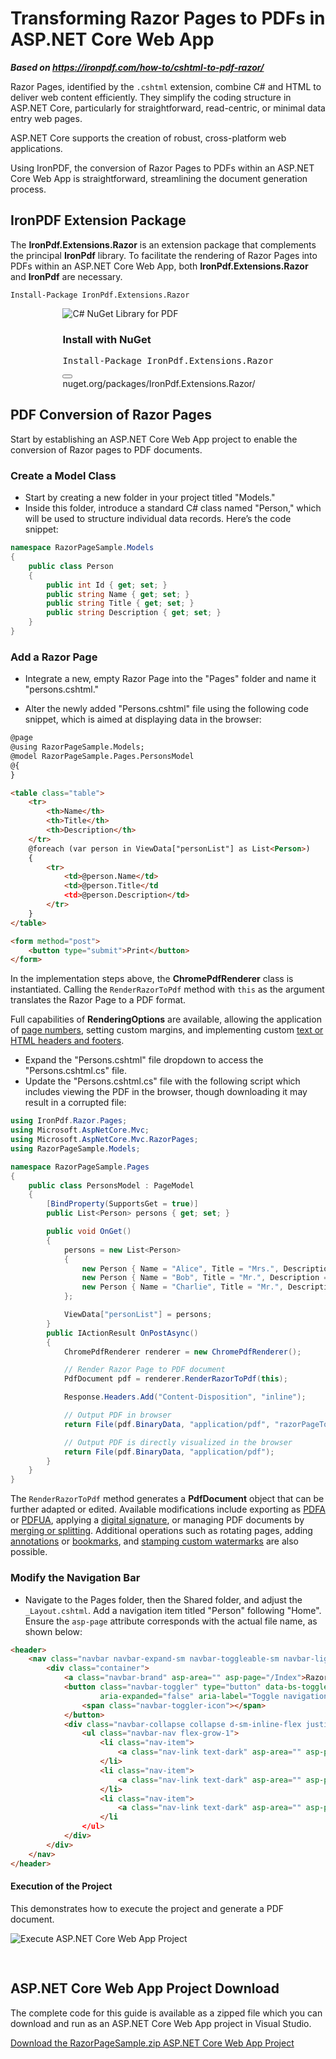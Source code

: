 # Transforming Razor Pages to PDFs in ASP.NET Core Web App

***Based on <https://ironpdf.com/how-to/cshtml-to-pdf-razor/>***


Razor Pages, identified by the `.cshtml` extension, combine C# and HTML to deliver web content efficiently. They simplify the coding structure in ASP.NET Core, particularly for straightforward, read-centric, or minimal data entry web pages.

ASP.NET Core supports the creation of robust, cross-platform web applications.

Using IronPDF, the conversion of Razor Pages to PDFs within an ASP.NET Core Web App is straightforward, streamlining the document generation process.

## IronPDF Extension Package

The **IronPdf.Extensions.Razor** is an extension package that complements the principal **IronPdf** library. To facilitate the rendering of Razor Pages into PDFs within an ASP.NET Core Web App, both **IronPdf.Extensions.Razor** and **IronPdf** are necessary.

```shell
Install-Package IronPdf.Extensions.Razor
```

<div class="products-download-section">
    <div class="js-modal-open product-item nuget" style="width: fit-content; margin-left: auto; margin-right: auto;" data-modal-id="trial-license-after-download">
        <div class="product-image">
            <img class="img-responsive add-shadow" alt="C# NuGet Library for PDF" src="https://ironpdf.com/img/nuget-logo.svg">
        </div>
        <div class="product-info">
            <h3>Install with <span>NuGet</span></h3>
        </div>
        <div class="js-open-modal-ignore copy-nuget-section" data-toggle="tooltip" data-placement="bottom" title="" data-original-title="Click to copy">
            <div class="copy-nuget-row">
            <pre class="install-script">Install-Package IronPdf.Extensions.Razor</pre>
            <div class="copy-button">
                <button class="btn btn-default copy-nuget-script" type="button" data-toggle="popover" data-placement="bottom" data-content="Copied." aria-label="Copy the Package Manager command" data-original-title="" title="">
                <span class="far fa-copy"></span>
                </button>
            </div>
        </div>
    </div>
    <div class="nuget-link">nuget.org/packages/IronPdf.Extensions.Razor/</div>
    </div>
</div>

## PDF Conversion of Razor Pages

Start by establishing an ASP.NET Core Web App project to enable the conversion of Razor pages to PDF documents.

### Create a Model Class

- Start by creating a new folder in your project titled "Models."
- Inside this folder, introduce a standard C# class named "Person," which will be used to structure individual data records. Here’s the code snippet:

```cs
namespace RazorPageSample.Models
{
    public class Person
    {
        public int Id { get; set; }
        public string Name { get; set; }
        public string Title { get; set; }
        public string Description { get; set; }
    }
}
```

### Add a Razor Page

- Integrate a new, empty Razor Page into the "Pages" folder and name it "persons.cshtml."

- Alter the newly added "Persons.cshtml" file using the following code snippet, which is aimed at displaying data in the browser:

```html
@page
@using RazorPageSample.Models;
@model RazorPageSample.Pages.PersonsModel
@{
}

<table class="table">
    <tr>
        <th>Name</th>
        <th>Title</th>
        <th>Description</th>
    </tr>
    @foreach (var person in ViewData["personList"] as List<Person>)
    {
        <tr>
            <td>@person.Name</td>
            <td>@person.Title</td
            <td>@person.Description</td>
        </tr>
    }
</table>

<form method="post">
    <button type="submit">Print</button>
</form>
```

In the implementation steps above, the **ChromePdfRenderer** class is instantiated. Calling the `RenderRazorToPdf` method with `this` as the argument translates the Razor Page to a PDF format.

Full capabilities of **RenderingOptions** are available, allowing the application of [page numbers](https://ironpdf.com/how-to/page-numbers/), setting custom margins, and implementing custom [text or HTML headers and footers](https://ironpdf.com/how-to/headers-and-footers/).

- Expand the "Persons.cshtml" file dropdown to access the "Persons.cshtml.cs" file.
- Update the "Persons.cshtml.cs" file with the following script which includes viewing the PDF in the browser, though downloading it may result in a corrupted file:

```cs
using IronPdf.Razor.Pages;
using Microsoft.AspNetCore.Mvc;
using Microsoft.AspNetCore.Mvc.RazorPages;
using RazorPageSample.Models;

namespace RazorPageSample.Pages
{
    public class PersonsModel : PageModel
    {
        [BindProperty(SupportsGet = true)]
        public List<Person> persons { get; set; }

        public void OnGet()
        {
            persons = new List<Person>
            {
                new Person { Name = "Alice", Title = "Mrs.", Description = "Software Engineer" },
                new Person { Name = "Bob", Title = "Mr.", Description = "Software Engineer" },
                new Person { Name = "Charlie", Title = "Mr.", Description = "Software Engineer" }
            };

            ViewData["personList"] = persons;
        }
        public IActionResult OnPostAsync()
        {
            ChromePdfRenderer renderer = new ChromePdfRenderer();

            // Render Razor Page to PDF document
            PdfDocument pdf = renderer.RenderRazorToPdf(this);

            Response.Headers.Add("Content-Disposition", "inline");

            // Output PDF in browser
            return File(pdf.BinaryData, "application/pdf", "razorPageToPdf.pdf");

            // Output PDF is directly visualized in the browser
            return File(pdf.BinaryData, "application/pdf");
        }
    }
}
```

The `RenderRazorToPdf` method generates a **PdfDocument** object that can be further adapted or edited. Available modifications include exporting as [PDFA](https://ironpdf.com/how-to/pdfa/) or [PDFUA](https://ironpdf.com/how-to/pdfua/), applying a [digital signature](https://ironpdf.com/how-to/signing/), or managing PDF documents by [merging or splitting](https://ironpdf.com/how-to/merge-or-split-pdfs/). Additional operations such as rotating pages, adding [annotations](https://ironpdf.com/how-to/annotations/) or [bookmarks](https://ironpdf.com/how-to/bookmarks/), and [stamping custom watermarks](https://ironpdf.com/tutorials/csharp-edit-pdf-complete-tutorial/#add-a-watermark-to-a-pdf) are also possible.

### Modify the Navigation Bar

- Navigate to the Pages folder, then the Shared folder, and adjust the `_Layout.cshtml`. Add a navigation item titled "Person" following "Home". Ensure the `asp-page` attribute corresponds with the actual file name, as shown below:

```html
<header>
    <nav class="navbar navbar-expand-sm navbar-toggleable-sm navbar-light bg-white border-bottom box-shadow mb-3">
        <div class="container">
            <a class="navbar-brand" asp-area="" asp-page="/Index">RazorPageSample</a>
            <button class="navbar-toggler" type="button" data-bs-toggle="collapse" data-bs-target=".navbar-collapse" aria-controls="navbarSupportedContent"
                    aria-expanded="false" aria-label="Toggle navigation">
                <span class="navbar-toggler-icon"></span>
            </button>
            <div class="navbar-collapse collapse d-sm-inline-flex justify-content-between">
                <ul class="navbar-nav flex-grow-1">
                    <li class="nav-item">
                        <a class="nav-link text-dark" asp-area="" asp-page="/Index">Home</a>
                    </li>
                    <li class="nav-item">
                        <a class="nav-link text-dark" asp-area="" asp-page="/Persons">Person</a>
                    </li>
                    <li class="nav-item">
                        <a class="nav-link text-dark" asp-area="" asp-page="/Privacy">Privacy</a>
                    </li
                </ul>
            </div>
        </div>
    </nav>
</header>
```

#### Execution of the Project

This demonstrates how to execute the project and generate a PDF document.

<img src="https://ironpdf.com/static-assets/pdf/how-to/cshtml-to-pdf-razor/razorPageProjectRun.gif" alt="Execute ASP.NET Core Web App Project" class="img-responsive add-shadow" style="margin-bottom: 30px;"/>

## ASP.NET Core Web App Project Download

The complete code for this guide is available as a zipped file which you can download and run as an ASP.NET Core Web App project in Visual Studio.

[Download the RazorPageSample.zip ASP.NET Core Web App Project](https://ironpdf.com/static-assets/pdf/how-to/cshtml-to-pdf-razor/RazorPageSample.zip)